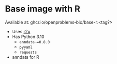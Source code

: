 # Base image with R

Available at:  ghcr.io/openproblems-bio/base-r:<tag?>

* Uses [r2u](https://github.com/eddelbuettel/r2u)
* Has Python 3.10
  - `anndata~=0.8.0`
  - `pyyaml`
  - `requests`
* anndata for R